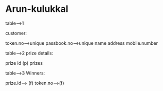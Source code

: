 # Arun-kulukkal

table-->1

customer:

  token.no-->unique
 passbook.no-->unique
name
address
mobile.number

table-->2
prize details:

prize id (p)
prizes

 table-->3
Winners:

prize.id--> (f)
token.no-->(f)
